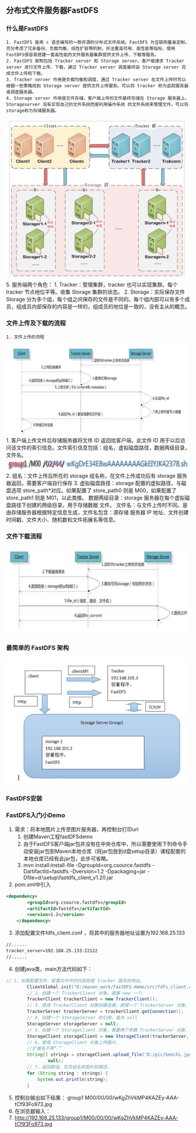 ## 分布式文件服务器FastDFS
### 什么是FastDFS
    1. FastDFS 是用 c 语言编写的一款开源的分布式文件系统。FastDFS 为互联网量身定制，充分考虑了冗余备份、负载均衡、线性扩容等机制，并注重高可用、高性能等指标，使用 FastDFS很容易搭建一套高性能的文件服务器集群提供文件上传、下载等服务。
    2. FastDFS 架构包括 Tracker server 和 Storage server。客户端请求 Tracker server 进行文件上传、下载，通过 Tracker server 调度最终由 Storage server 完成文件上传和下载。
    3. Tracker server 作用是负载均衡和调度，通过 Tracker server 在文件上传时可以根据一些策略找到 Storage server 提供文件上传服务。可以将 tracker 称为追踪服务器或调度服务器。
    4. Storage server 作用是文件存储，客户端上传的文件最终存储在 Storage 服务器上，Storageserver 没有实现自己的文件系统而是利用操作系统 的文件系统来管理文件。可以将storage称为存储服务器。
![image](https://github.com/AtomRun/notes/blob/master/noteimages/%E6%A1%86%E6%9E%B6%26%E5%90%84%E7%A7%8D%E6%8A%80%E6%9C%AFimages/fastDFS/1.png)
    5. 服务端两个角色：
        1. Tracker：管理集群，tracker 也可以实现集群。每个 tracker 节点地位平等。收集 Storage 集群的状态。
        2. Storage：实际保存文件   Storage 分为多个组，每个组之间保存的文件是不同的。每个组内部可以有多个成员，组成员内部保存的内容是一样的，组成员的地位是一致的，没有主从的概念。

### 文件上传及下载的流程
    1. 文件上传的流程
![image](https://github.com/AtomRun/notes/blob/master/noteimages/%E6%A1%86%E6%9E%B6%26%E5%90%84%E7%A7%8D%E6%8A%80%E6%9C%AFimages/fastDFS/2.png)
    1. 客户端上传文件后存储服务器将文件 ID 返回给客户端，此文件 ID 用于以后访问该文件的索引信息。文件索引信息包括：组名，虚拟磁盘路径，数据两级目录，文件名。
![image](https://github.com/AtomRun/notes/blob/master/noteimages/%E6%A1%86%E6%9E%B6%26%E5%90%84%E7%A7%8D%E6%8A%80%E6%9C%AFimages/fastDFS/4.png)
    2. 组名：文件上传后所在的 storage 组名称，在文件上传成功后有 storage 服务器返回，需要客户端自行保存
    3. 虚拟磁盘路径：storage 配置的虚拟路径，与磁盘选项 store_path*对应。如果配置了
store_path0 则是 M00，如果配置了 store_path1 则是 M01，以此类推。
     数据两级目录：storage 服务器在每个虚拟磁盘路径下创建的两级目录，用于存储数据
文件。
    文件名：与文件上传时不同。是由存储服务器根据特定信息生成，文件名包含：源存储
服务器 IP 地址、文件创建时间戳、文件大小、随机数和文件拓展名等信息。

### 文件下载流程
![image](https://github.com/AtomRun/notes/blob/master/noteimages/%E6%A1%86%E6%9E%B6%26%E5%90%84%E7%A7%8D%E6%8A%80%E6%9C%AFimages/fastDFS/5.png)
### 最简单的 FastDFS 架构
![image](https://github.com/AtomRun/notes/blob/master/noteimages/%E6%A1%86%E6%9E%B6%26%E5%90%84%E7%A7%8D%E6%8A%80%E6%9C%AFimages/fastDFS/6.png)
### FastDFS安装
### FastDFS入门小Demo
1. 需求：将本地图片上传至图片服务器，再控制台打印url
    1. 创建Maven工程fastDFSdemo
    2. 由于FastDFS客户端jar包并没有在中央仓库中，所以需要使用下列命令手动安装jar包到Maven本地仓库（将jar包放到d盘setup目录）课程配套的本地仓库已经有此jar包，此步可省略。
    3. mvn install:install-file -DgroupId=org.csource.fastdfs -DartifactId=fastdfs  -Dversion=1.2 -Dpackaging=jar -Dfile=d:\setup\fastdfs_client_v1.20.jar
2. pom.xml中引入
```xml
<dependency>
	    <groupId>org.csource.fastdfs</groupId>
	    <artifactId>fastdfs</artifactId>
	    <version>1.2</version>
	</dependency>

```
3. 添加配置文件fdfs_client.conf ，将其中的服务器地址设置为192.168.25.133
```xml
//......
tracker_server=192.168.25.133:22122
//......

```
4. 创建java类，main方法代码如下：
```java
// 1、加载配置文件，配置文件中的内容就是 tracker 服务的地址。
		ClientGlobal.init("D:/maven_work/fastDFS-demo/src/fdfs_client.conf");
		// 2、创建一个 TrackerClient 对象。直接 new 一个。
		TrackerClient trackerClient = new TrackerClient();
		// 3、使用 TrackerClient 对象创建连接，获得一个 TrackerServer 对象。
		TrackerServer trackerServer = trackerClient.getConnection();
		// 4、创建一个 StorageServer 的引用，值为 null
		StorageServer storageServer = null;
		// 5、创建一个 StorageClient 对象，需要两个参数 TrackerServer 对象、StorageServer 的引用
		StorageClient storageClient = new StorageClient(trackerServer, storageServer);
		// 6、使用 StorageClient 对象上传图片。
		//扩展名不带“.”
		String[] strings = storageClient.upload_file("D:/pic/benchi.jpg", "jpg",
				null);
		// 7、返回数组。包含组名和图片的路径。
		for (String string : strings) {
			System.out.println(string);
		}

```
5. 控制台输出如下结果：
group1
M00/00/00/wKgZhVkMP4KAZEy-AAA-tCf93Fo973.jpg
6. 在浏览器输入：
7. http://192.168.25.133/group1/M00/00/00/wKgZhVkMP4KAZEy-AAA-tCf93Fo973.jpg